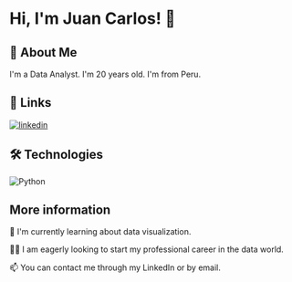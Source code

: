 
# Hi, I'm Juan Carlos! 👋


## 🚀 About Me
I'm a Data Analyst.
I'm 20 years old.
I'm from Peru.


## 🔗 Links
[![linkedin](https://img.shields.io/badge/linkedin-0A66C2?style=for-the-badge&logo=linkedin&logoColor=white)](https://www.linkedin.com/in/juan-carlos-alcazar-gonzales/)


## 🛠 Technologies
![Python](https://img.shields.io/badge/python-gray?logo=python)


## More information

🧠 I'm currently learning about data visualization.

👯‍♀️ I am eagerly looking to start my professional career in the data world.

📫 You can contact me through my LinkedIn or by email.






